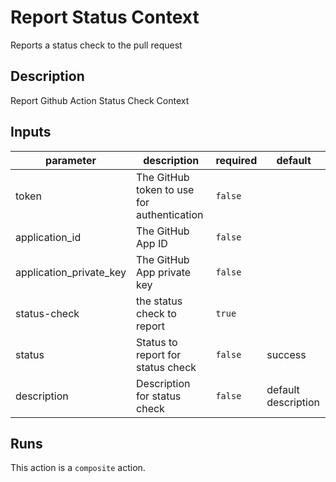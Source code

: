 # Report Status Context

Reports a status check to the pull request

<!-- action-docs-description -->
## Description

Report Github Action Status Check Context
<!-- action-docs-description -->

<!-- action-docs-inputs -->
## Inputs

| parameter | description | required | default |
| --- | --- | --- | --- |
| token | The GitHub token to use for authentication | `false` |  |
| application_id | The GitHub App ID | `false` |  |
| application_private_key | The GitHub App private key | `false` |  |
| status-check | the status check to report | `true` |  |
| status | Status to report for status check | `false` | success |
| description | Description for status check | `false` | default description |
<!-- action-docs-inputs -->

<!-- action-docs-outputs -->

<!-- action-docs-outputs -->

<!-- action-docs-runs -->
## Runs

This action is a `composite` action.
<!-- action-docs-runs -->
